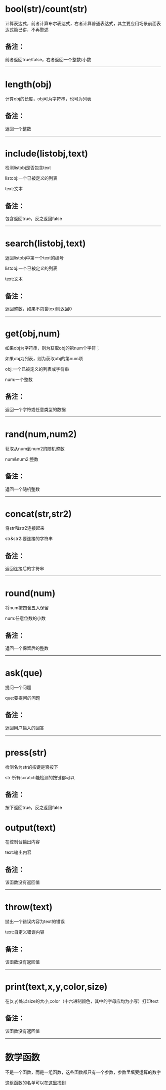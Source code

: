 
# bool(str)/count(str)


计算表达式，前者计算布尔表达式，右者计算普通表达式，其主要应用场景前面表达式篇已讲，不再赘述




## 备注：


前者返回true/false，右者返回一个整数/小数



***


# length(obj)


计算obj的长度，obj可为字符串，也可为列表


## 备注：


返回一个整数


***


# include(listobj,text)


检测listobj是否包含text


listobj:一个已被定义的列表


text:文本


## 备注：


包含返回true，反之返回false


***


# search(listobj,text)


返回listobj中第一个text的编号


listobj:一个已被定义的列表


text:文本


## 备注：


返回整数，如果不包含text则返回0


***


# get(obj,num)


如果obj为字符串，则为获取obj的第num个字符；


如果obj为列表，则为获取obj的第num项


obj:一个已被定义的列表或字符串


num:一个整数


## 备注：


返回一个字符或任意类型的数据


***


# rand(num,num2)


获取从num到num2的随机整数


num&num2:整数


## 备注：


返回一个随机整数


***


# concat(str,str2)


将str和str2连接起来


str&str2:要连接的字符串


## 备注：


返回连接后的字符串


***


# round(num)


将num按四舍五入保留


num:任意位数的小数


## 备注：


返回一个保留后的整数


***


# ask(que)


提问一个问题


que:要提问的问题


## 备注：


返回用户输入的回答





***


# press(str)


检测名为str的按键是否按下


str:所有scratch能检测的按键都可以


## 备注：


按下返回true，反之返回false


# output(text)


在控制台输出内容


text:输出内容


## 备注：


该函数没有返回值



***


# throw(text)


抛出一个错误内容为text的错误


text:自定义错误内容




## 备注：


该函数没有返回值



***


# print(text,x,y,color,size)


在(x,y)处以size的大小,color（十六进制颜色，其中的字母应均为小写）打印text


## 备注：


该函数没有返回值




***


# 数学函数



不是一个函数，而是一组函数，这些函数都只有一个参数，参数里填要运算的数字


这组函数的名单可以在[这里](/dakadayyds/Gplus/blob/main/Somelist/mathfunction.txt)找到